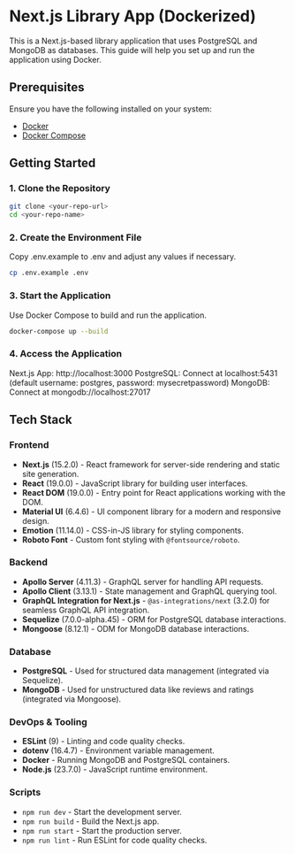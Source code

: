 # Next.js Library App (Dockerized)

This is a Next.js-based library application that uses PostgreSQL and MongoDB as databases. This guide will help you set up and run the application using Docker.

## Prerequisites

Ensure you have the following installed on your system:

- [Docker](https://www.docker.com/get-started)
- [Docker Compose](https://docs.docker.com/compose/install/)

## Getting Started

### 1. Clone the Repository
```sh
git clone <your-repo-url>
cd <your-repo-name>
```

### 2. Create the Environment File
Copy .env.example to .env and adjust any values if necessary.

```sh
cp .env.example .env
```


### 3. Start the Application
Use Docker Compose to build and run the application.

```sh
docker-compose up --build
```

### 4. Access the Application
Next.js App: http://localhost:3000
PostgreSQL: Connect at localhost:5431 (default username: postgres, password: mysecretpassword)
MongoDB: Connect at mongodb://localhost:27017


## Tech Stack

### Frontend
- **Next.js** (15.2.0) - React framework for server-side rendering and static site generation.
- **React** (19.0.0) - JavaScript library for building user interfaces.
- **React DOM** (19.0.0) - Entry point for React applications working with the DOM.
- **Material UI** (6.4.6) - UI component library for a modern and responsive design.
- **Emotion** (11.14.0) - CSS-in-JS library for styling components.
- **Roboto Font** - Custom font styling with `@fontsource/roboto`.

### Backend
- **Apollo Server** (4.11.3) - GraphQL server for handling API requests.
- **Apollo Client** (3.13.1) - State management and GraphQL querying tool.
- **GraphQL Integration for Next.js** - `@as-integrations/next` (3.2.0) for seamless GraphQL API integration.
- **Sequelize** (7.0.0-alpha.45) - ORM for PostgreSQL database interactions.
- **Mongoose** (8.12.1) - ODM for MongoDB database interactions.

### Database
- **PostgreSQL** - Used for structured data management (integrated via Sequelize).
- **MongoDB** - Used for unstructured data like reviews and ratings (integrated via Mongoose).

### DevOps & Tooling
- **ESLint** (9) - Linting and code quality checks.
- **dotenv** (16.4.7) - Environment variable management.
- **Docker** - Running MongoDB and PostgreSQL containers.
- **Node.js** (23.7.0) - JavaScript runtime environment.

### Scripts
- `npm run dev` - Start the development server.
- `npm run build` - Build the Next.js app.
- `npm run start` - Start the production server.
- `npm run lint` - Run ESLint for code quality checks.



